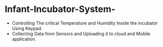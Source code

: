 # Infant-Incubator-System-
- Controlling The critical Temperature and Humidity Inside the incubator Using Keypad.
- Collecting Data from Sensors and Uploading it to cloud and Mobile application.
